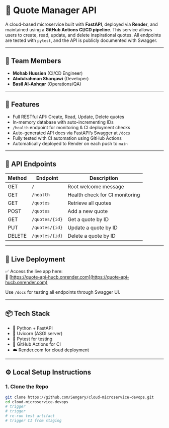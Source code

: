 # 📝 Quote Manager API

A cloud-based microservice built with **FastAPI**, deployed via **Render**, and maintained using a **GitHub Actions CI/CD pipeline**. This service allows users to create, read, update, and delete inspirational quotes. All endpoints are tested with `pytest`, and the API is publicly documented with Swagger.

---

## 👥 Team Members

- **Mohab Hussien** (CI/CD Engineer)  
- **Abdulrahman Sharqawi** (Developer)  
- **Basil Al-Ashqar** (Operations/QA)

---

## 🔧 Features

- Full RESTful API: Create, Read, Update, Delete quotes
- In-memory database with auto-incrementing IDs
- `/health` endpoint for monitoring & CI deployment checks
- Auto-generated API docs via FastAPI’s Swagger at `/docs`
- Fully tested with CI automation using GitHub Actions
- Automatically deployed to Render on each push to `main`

---

## 📖 API Endpoints

| Method | Endpoint           | Description                     |
|--------|--------------------|---------------------------------|
| GET    | `/`                | Root welcome message            |
| GET    | `/health`          | Health check for CI monitoring |
| GET    | `/quotes`          | Retrieve all quotes             |
| POST   | `/quotes`          | Add a new quote                 |
| GET    | `/quotes/{id}`     | Get a quote by ID               |
| PUT    | `/quotes/{id}`     | Update a quote by ID            |
| DELETE | `/quotes/{id}`     | Delete a quote by ID            |

---

## 🚀 Live Deployment

✅ Access the live app here:  
🔗 [https://quote-api-hucb.onrender.com](https://quote-api-hucb.onrender.com)

Use `/docs` for testing all endpoints through Swagger UI.

---

## 📦 Tech Stack

- 🐍 Python + FastAPI
- 🚀 Uvicorn (ASGI server)
- 🧪 Pytest for testing
- 🔁 GitHub Actions for CI
- ☁️ Render.com for cloud deployment

---

## ⚙️ Local Setup Instructions

### 1. Clone the Repo
```bash
git clone https://github.com/Sengary/cloud-microservice-devops.git
cd cloud-microservice-devops
# trigger
# trigger
# re-run test artifact
# trigger CI from staging
